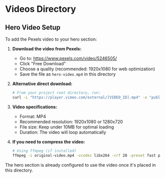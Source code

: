 # Videos Directory

## Hero Video Setup

To add the Pexels video to your hero section:

1. **Download the video from Pexels:**
   - Go to: https://www.pexels.com/video/5246505/
   - Click "Free Download"
   - Choose a quality (recommended: 1920x1080 for web optimization)
   - Save the file as `hero-video.mp4` in this directory

2. **Alternative direct download:**
   ```bash
   # From your project root directory, run:
   curl -L "https://player.vimeo.com/external/[VIDEO_ID].mp4" -o "public/videos/hero-video.mp4"
   ```

3. **Video specifications:**
   - Format: MP4
   - Recommended resolution: 1920x1080 or 1280x720
   - File size: Keep under 10MB for optimal loading
   - Duration: The video will loop automatically

4. **If you need to compress the video:**
   ```bash
   # Using ffmpeg (if installed)
   ffmpeg -i original-video.mp4 -vcodec libx264 -crf 28 -preset fast public/videos/hero-video.mp4
   ```

The hero section is already configured to use the video once it's placed in this directory.
